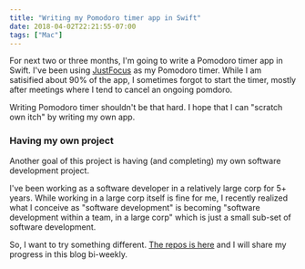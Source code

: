 ```yaml
---
title: "Writing my Pomodoro timer app in Swift"
date: 2018-04-02T22:21:55-07:00
tags: ["Mac"]
---
```


For next two or three months, I'm going to write a Pomodoro timer app in Swift. I've been using [JustFocus](https://itunes.apple.com/us/app/just-focus/id1142151959) as my Pomodoro timer. While I am satisified about 90% of the app, I sometimes forgot to start the timer, mostly after meetings where I tend to cancel an ongoing pomdoro.

Writing Pomodoro timer shouldn't be that hard. I hope that I can "scratch own itch" by writing my own app.

### Having my own project

Another goal of this project is having (and completing) my own software development project.

I've been working as a software developer in a relatively large corp for 5+ years. While working in a large corp itself is fine for me, I recently realized what I conceive as "software development" is becoming "software development within a team, in a large corp" which is just a small sub-set of software development.

So, I want to try something different. [The repos is here](https://github.com/kzys/timer) and I will share my progress in this blog bi-weekly.
